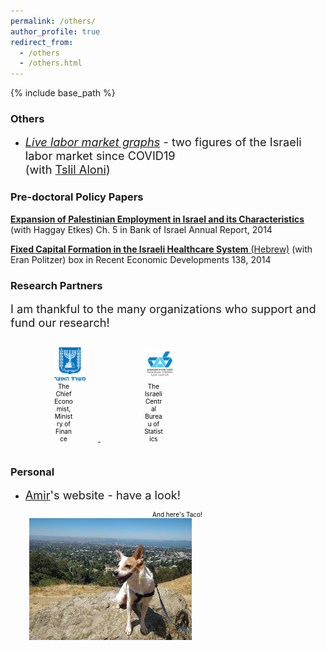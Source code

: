 ```yaml
---
permalink: /others/
author_profile: true
redirect_from:
  - /others
  - /others.html
---
```

<style>
img {
  margin-left: 30px;
    }
figcaption {
  font-size: 15px;
  color: black;
  text-align: left;
  height: auto;
  margin-left: 30px;
  word-wrap: break-word;
  font-family: -apple-system,".SFNSText-Regular","San Francisco","Roboto","Segoe UI","Helvetica Neue","Lucida Grande",Arial,sans-serif;
}
figure {
  display: inline-block;
  width: 60px;
}

figcaption {
  text-align: center;
  font-size: 10px;
}
</style>

{% include base_path %}
### Others
- <span style="font-size:1.3em"> [*Live labor market graphs*](https://sites.google.com/view/tslil-aloni/labormarketcovid19?authuser=0)  - two figures of the Israeli labor market since COVID19  
(with [Tslil Aloni](https://sites.google.com/view/tslil-aloni/home?authuser=0)) </span>
 
### Pre-doctoral Policy Papers

[**Expansion of Palestinian Employment in Israel and its Characteristics**](https://www.boi.org.il/en/NewsAndPublications/PressReleases/Pages/030315-PalestinianEmployment.aspx) (with Haggay Etkes)  Ch. 5  in Bank of Israel Annual Report, 2014

[**Fixed Capital Formation in the Israeli Healthcare System** (Hebrew)](https://www.boi.org.il/he/NewsAndPublications/PressReleases/Pages/19-11-2014-Seker138-Health.aspx) (with Eran Politzer) box in Recent Economic Developments 138, 2014

### Research Partners
<span style="font-size:1.3em"> I am thankful to the many organizations who support and fund our research! </span> 

<a href="https://www.gov.il/en/departments/units/department_chief_economist/govil-landing-page">
  <figure>
  <img src="/images/Ministry_of_Finance.svg.png" alt="Chief_Economist" width="50">
  <figcaption>The Chief Economist, Ministry of Finance</figcaption>
  </figure>
</a>
<a href="https://www.cbs.gov.il/en/Pages/default.aspx">
  <figure>
  <img src="/images/Lamas.jpeg" alt="CBS" width="50">
  <figcaption>The Israeli Central Bureau of Statistics</figcaption>
  </figure>
</a>

### Personal
- <span style="font-size:1.3em">  [Amir](https://www.amirbar.net)'s website - have a look! </span>

<figcaption>And here's Taco!</figcaption>
<img src="/images/Taco_berkeley.jpeg" alt="Taco!" width="260" align="left"/>


